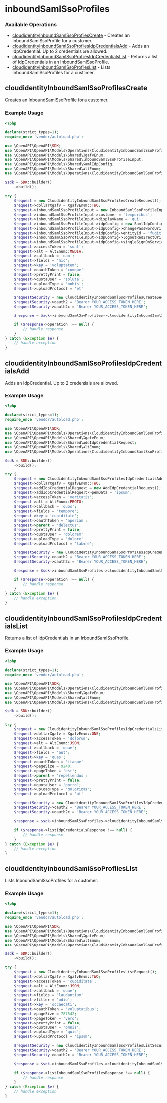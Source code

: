 # inboundSamlSsoProfiles

### Available Operations

* [cloudidentityInboundSamlSsoProfilesCreate](#cloudidentityinboundsamlssoprofilescreate) - Creates an InboundSamlSsoProfile for a customer.
* [cloudidentityInboundSamlSsoProfilesIdpCredentialsAdd](#cloudidentityinboundsamlssoprofilesidpcredentialsadd) - Adds an IdpCredential. Up to 2 credentials are allowed.
* [cloudidentityInboundSamlSsoProfilesIdpCredentialsList](#cloudidentityinboundsamlssoprofilesidpcredentialslist) - Returns a list of IdpCredentials in an InboundSamlSsoProfile.
* [cloudidentityInboundSamlSsoProfilesList](#cloudidentityinboundsamlssoprofileslist) - Lists InboundSamlSsoProfiles for a customer.

## cloudidentityInboundSamlSsoProfilesCreate

Creates an InboundSamlSsoProfile for a customer.

### Example Usage

```php
<?php

declare(strict_types=1);
require_once 'vendor/autoload.php';

use \OpenAPI\OpenAPI\SDK;
use \OpenAPI\OpenAPI\Models\Operations\CloudidentityInboundSamlSsoProfilesCreateRequest;
use \OpenAPI\OpenAPI\Models\Shared\XgafvEnum;
use \OpenAPI\OpenAPI\Models\Shared\InboundSamlSsoProfileInput;
use \OpenAPI\OpenAPI\Models\Shared\SamlIdpConfig;
use \OpenAPI\OpenAPI\Models\Shared\AltEnum;
use \OpenAPI\OpenAPI\Models\Operations\CloudidentityInboundSamlSsoProfilesCreateSecurity;

$sdk = SDK::builder()
    ->build();

try {
    $request = new CloudidentityInboundSamlSsoProfilesCreateRequest();
    $request->dollarXgafv = XgafvEnum::TWO;
    $request->inboundSamlSsoProfileInput = new InboundSamlSsoProfileInput();
    $request->inboundSamlSsoProfileInput->customer = 'temporibus';
    $request->inboundSamlSsoProfileInput->displayName = 'qui';
    $request->inboundSamlSsoProfileInput->idpConfig = new SamlIdpConfig();
    $request->inboundSamlSsoProfileInput->idpConfig->changePasswordUri = 'neque';
    $request->inboundSamlSsoProfileInput->idpConfig->entityId = 'fugit';
    $request->inboundSamlSsoProfileInput->idpConfig->logoutRedirectUri = 'magni';
    $request->inboundSamlSsoProfileInput->idpConfig->singleSignOnServiceUri = 'odio';
    $request->accessToken = 'sunt';
    $request->alt = AltEnum::MEDIA;
    $request->callback = 'nam';
    $request->fields = 'hic';
    $request->key = 'voluptatem';
    $request->oauthToken = 'cumque';
    $request->prettyPrint = false;
    $request->quotaUser = 'soluta';
    $request->uploadType = 'nobis';
    $request->uploadProtocol = 'et';

    $requestSecurity = new CloudidentityInboundSamlSsoProfilesCreateSecurity();
    $requestSecurity->oauth2 = 'Bearer YOUR_ACCESS_TOKEN_HERE';
    $requestSecurity->oauth2c = 'Bearer YOUR_ACCESS_TOKEN_HERE';

    $response = $sdk->inboundSamlSsoProfiles->cloudidentityInboundSamlSsoProfilesCreate($request, $requestSecurity);

    if ($response->operation !== null) {
        // handle response
    }
} catch (Exception $e) {
    // handle exception
}
```

## cloudidentityInboundSamlSsoProfilesIdpCredentialsAdd

Adds an IdpCredential. Up to 2 credentials are allowed.

### Example Usage

```php
<?php

declare(strict_types=1);
require_once 'vendor/autoload.php';

use \OpenAPI\OpenAPI\SDK;
use \OpenAPI\OpenAPI\Models\Operations\CloudidentityInboundSamlSsoProfilesIdpCredentialsAddRequest;
use \OpenAPI\OpenAPI\Models\Shared\XgafvEnum;
use \OpenAPI\OpenAPI\Models\Shared\AddIdpCredentialRequest;
use \OpenAPI\OpenAPI\Models\Shared\AltEnum;
use \OpenAPI\OpenAPI\Models\Operations\CloudidentityInboundSamlSsoProfilesIdpCredentialsAddSecurity;

$sdk = SDK::builder()
    ->build();

try {
    $request = new CloudidentityInboundSamlSsoProfilesIdpCredentialsAddRequest();
    $request->dollarXgafv = XgafvEnum::TWO;
    $request->addIdpCredentialRequest = new AddIdpCredentialRequest();
    $request->addIdpCredentialRequest->pemData = 'ipsum';
    $request->accessToken = 'veritatis';
    $request->alt = AltEnum::PROTO;
    $request->callback = 'quos';
    $request->fields = 'tempore';
    $request->key = 'cupiditate';
    $request->oauthToken = 'aperiam';
    $request->parent = 'delectus';
    $request->prettyPrint = false;
    $request->quotaUser = 'dolorem';
    $request->uploadType = 'dolore';
    $request->uploadProtocol = 'labore';

    $requestSecurity = new CloudidentityInboundSamlSsoProfilesIdpCredentialsAddSecurity();
    $requestSecurity->oauth2 = 'Bearer YOUR_ACCESS_TOKEN_HERE';
    $requestSecurity->oauth2c = 'Bearer YOUR_ACCESS_TOKEN_HERE';

    $response = $sdk->inboundSamlSsoProfiles->cloudidentityInboundSamlSsoProfilesIdpCredentialsAdd($request, $requestSecurity);

    if ($response->operation !== null) {
        // handle response
    }
} catch (Exception $e) {
    // handle exception
}
```

## cloudidentityInboundSamlSsoProfilesIdpCredentialsList

Returns a list of IdpCredentials in an InboundSamlSsoProfile.

### Example Usage

```php
<?php

declare(strict_types=1);
require_once 'vendor/autoload.php';

use \OpenAPI\OpenAPI\SDK;
use \OpenAPI\OpenAPI\Models\Operations\CloudidentityInboundSamlSsoProfilesIdpCredentialsListRequest;
use \OpenAPI\OpenAPI\Models\Shared\XgafvEnum;
use \OpenAPI\OpenAPI\Models\Shared\AltEnum;
use \OpenAPI\OpenAPI\Models\Operations\CloudidentityInboundSamlSsoProfilesIdpCredentialsListSecurity;

$sdk = SDK::builder()
    ->build();

try {
    $request = new CloudidentityInboundSamlSsoProfilesIdpCredentialsListRequest();
    $request->dollarXgafv = XgafvEnum::ONE;
    $request->accessToken = 'dolorum';
    $request->alt = AltEnum::JSON;
    $request->callback = 'quae';
    $request->fields = 'aut';
    $request->key = 'quas';
    $request->oauthToken = 'itaque';
    $request->pageSize = 9240;
    $request->pageToken = 'est';
    $request->parent = 'repellendus';
    $request->prettyPrint = false;
    $request->quotaUser = 'porro';
    $request->uploadType = 'doloribus';
    $request->uploadProtocol = 'ut';

    $requestSecurity = new CloudidentityInboundSamlSsoProfilesIdpCredentialsListSecurity();
    $requestSecurity->oauth2 = 'Bearer YOUR_ACCESS_TOKEN_HERE';
    $requestSecurity->oauth2c = 'Bearer YOUR_ACCESS_TOKEN_HERE';

    $response = $sdk->inboundSamlSsoProfiles->cloudidentityInboundSamlSsoProfilesIdpCredentialsList($request, $requestSecurity);

    if ($response->listIdpCredentialsResponse !== null) {
        // handle response
    }
} catch (Exception $e) {
    // handle exception
}
```

## cloudidentityInboundSamlSsoProfilesList

Lists InboundSamlSsoProfiles for a customer.

### Example Usage

```php
<?php

declare(strict_types=1);
require_once 'vendor/autoload.php';

use \OpenAPI\OpenAPI\SDK;
use \OpenAPI\OpenAPI\Models\Operations\CloudidentityInboundSamlSsoProfilesListRequest;
use \OpenAPI\OpenAPI\Models\Shared\XgafvEnum;
use \OpenAPI\OpenAPI\Models\Shared\AltEnum;
use \OpenAPI\OpenAPI\Models\Operations\CloudidentityInboundSamlSsoProfilesListSecurity;

$sdk = SDK::builder()
    ->build();

try {
    $request = new CloudidentityInboundSamlSsoProfilesListRequest();
    $request->dollarXgafv = XgafvEnum::TWO;
    $request->accessToken = 'cupiditate';
    $request->alt = AltEnum::JSON;
    $request->callback = 'quae';
    $request->fields = 'laudantium';
    $request->filter = 'odio';
    $request->key = 'occaecati';
    $request->oauthToken = 'voluptatibus';
    $request->pageSize = 787542;
    $request->pageToken = 'vero';
    $request->prettyPrint = false;
    $request->quotaUser = 'omnis';
    $request->uploadType = 'quis';
    $request->uploadProtocol = 'ipsum';

    $requestSecurity = new CloudidentityInboundSamlSsoProfilesListSecurity();
    $requestSecurity->oauth2 = 'Bearer YOUR_ACCESS_TOKEN_HERE';
    $requestSecurity->oauth2c = 'Bearer YOUR_ACCESS_TOKEN_HERE';

    $response = $sdk->inboundSamlSsoProfiles->cloudidentityInboundSamlSsoProfilesList($request, $requestSecurity);

    if ($response->listInboundSamlSsoProfilesResponse !== null) {
        // handle response
    }
} catch (Exception $e) {
    // handle exception
}
```
